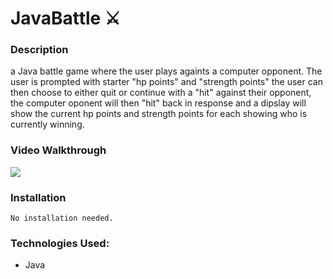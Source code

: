 # JavaBattle ⚔️

### Description
a Java battle game where the user plays againts a computer opponent.  The user is prompted with starter "hp points" and "strength points" the user can then choose to either quit or continue with a "hit" against their opponent, the computer oponent will then "hit" back in response and a dipslay will show the current hp points and strength points for each showing who is currently winning. 


  

### Video Walkthrough
![](assets/gif.gif)

  



### Installation
```
No installation needed. 
```


### Technologies Used:
 - Java

 


